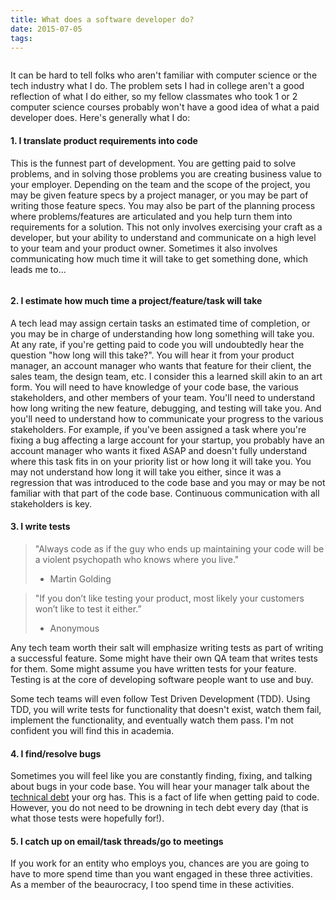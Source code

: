 ```yaml
---
title: What does a software developer do?
date: 2015-07-05
tags:
---
```


<img src="/img/articles/computer_problems.png" alt="">

It can be hard to tell folks who aren't familiar with computer science or the tech industry what I do. The problem sets I had in college aren't a good reflection of what I do either, so my fellow classmates who took 1 or 2 computer science courses probably won't have a good idea of what a paid developer does. Here's generally what I do:

#### 1. I translate product requirements into code

This is the funnest part of development. You are getting paid to solve problems, and in solving those problems you are creating business value to your employer. Depending on the team and the scope of the project, you may be given feature specs by a project manager, or you may be part of writing those feature specs. You may also be part of the planning process where problems/features are articulated and you help turn them into requirements for a solution. This not only involves exercising your craft as a developer, but your ability to understand and communicate on a high level to your team and your product owner. Sometimes it also involves communicating how much time it will take to get something done, which leads me to...

<img src="/img/articles/write_good_code.png" alt="">

#### 2. I estimate how much time a project/feature/task will take

A tech lead may assign certain tasks an estimated time of completion, or you may be in charge of understanding how long something will take you. At any rate, if you're getting paid to code you will undoubtedly hear the question "how long will this take?". You will hear it from your product manager, an account manager who wants that feature for their client, the sales team, the design team, etc. I consider this a learned skill akin to an art form. You will need to have knowledge of your code base, the various stakeholders, and other members of your team. You'll need to understand how long writing the new feature, debugging, and testing will take you. And you'll need to understand how to communicate your progress to the various stakeholders. For example, if you've been assigned a task where you're fixing a bug affecting a large account for your startup, you probably have an account manager who wants it fixed ASAP and doesn't fully understand where this task fits in on your priority list or how long it will take you. You may not understand how long it will take you either, since it was a regression that was introduced to the code base and you may or may be not familiar with that part of the code base. Continuous communication with all stakeholders is key.

#### 3. I write tests

>"Always code as if the guy who ends up maintaining your code will be a violent psychopath who knows where you live."
>- Martin Golding

>"If you don’t like testing your product, most likely your customers won’t like to test it either.”
>- Anonymous

Any tech team worth their salt will emphasize writing tests as part of writing a successful feature. Some might have their own QA team that writes tests for them. Some might assume you have written tests for your feature. Testing is at the core of developing software people want to use and buy.

Some tech teams will even follow Test Driven Development (TDD). Using TDD, you will write tests for functionality that doesn't exist, watch them fail, implement the functionality, and eventually watch them pass. I'm not confident you will find this in academia.

#### 4. I find/resolve bugs

Sometimes you will feel like you are constantly finding, fixing, and talking about bugs in your code base. You will hear your manager talk about the [technical debt](https://en.wikipedia.org/wiki/Technical_debt) your org has. This is a fact of life when getting paid to code. However, you do not need to be drowning in tech debt every day (that is what those tests were hopefully for!).

#### 5. I catch up on email/task threads/go to meetings

If you work for an entity who employs you, chances are you are going to have to more spend time than you want engaged in these three activities. As a member of the beaurocracy, I too spend time in these activities.




